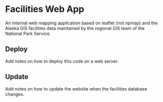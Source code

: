 Facilities Web App
==================

An internal web mapping application based on leaflet (not npmap) and
the Alaska GIS facilities data maintained by the regional GIS team
of the National Park Service.

## Deploy

Add notes on how to deploy this code on a web server.

## Update

Add notes on how to update the website when the facilities database changes.
